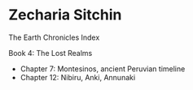 # Zecharia Sitchin

The Earth Chronicles Index

Book 4: The Lost Realms
- Chapter 7: Montesinos, ancient Peruvian timeline
- Chapter 12: Nibiru, Anki, Annunaki